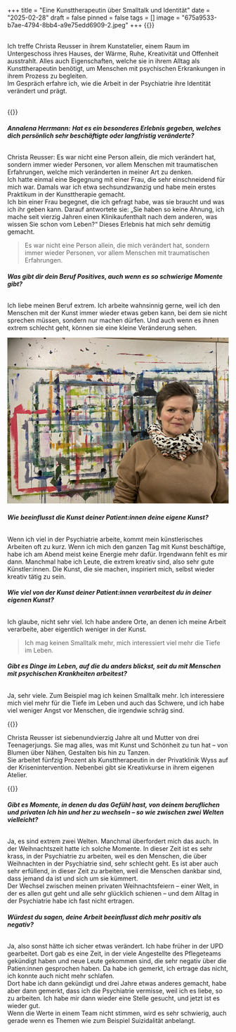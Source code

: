 +++
title = "Eine Kunsttherapeutin über Smalltalk und Identität"
date = "2025-02-28"
draft = false
pinned = false
tags = []
image = "675a9533-b7ae-4794-8bb4-a9e75edd6909-2.jpeg"
+++
{{<lead>}}

\
Ich treffe Christa Reusser in ihrem Kunstatelier, einem Raum im Untergeschoss ihres Hauses, der Wärme, Ruhe, Kreativität und Offenheit ausstrahlt. Alles auch Eigenschaften, welche sie in ihrem Alltag als Kunsttherapeutin benötigt, um Menschen mit psychischen Erkrankungen in ihrem Prozess zu begleiten.\
Im Gespräch erfahre ich, wie die Arbeit in der Psychiatrie ihre Identität verändert und prägt.

\
{{<lead>}}

###### **Annalena Herrmann:** **Hat es ein besonderes Erlebnis gegeben, welches dich persönlich sehr beschäftigte oder langfristig veränderte?**

Christa Reusser: Es war nicht eine Person allein, die mich verändert hat, sondern immer wieder Personen, vor allem Menschen mit traumatischen Erfahrungen, welche mich veränderten in meiner Art zu denken.\
Ich hatte einmal eine Begegnung mit einer Frau, die sehr einschneidend für mich war. Damals war ich etwa sechsundzwanzig und habe mein erstes Praktikum in der Kunsttherapie gemacht.\
Ich bin einer Frau begegnet, die ich gefragt habe, was sie braucht und was ich ihr geben kann. Darauf antwortete sie: „Sie haben so keine Ahnung, ich mache seit vierzig Jahren einen Klinikaufenthalt nach dem anderen, was wissen Sie schon vom Leben?“ Dieses Erlebnis hat mich sehr demütig gemacht.



> Es war nicht eine Person allein, die mich verändert hat, sondern immer wieder Personen, vor allem Menschen mit traumatischen Erfahrungen.



###### **Was gibt dir dein Beruf Positives, auch wenn es so schwierige Momente gibt?**

Ich liebe meinen Beruf extrem. Ich arbeite wahnsinnig gerne, weil ich den Menschen mit der Kunst immer wieder etwas geben kann, bei dem sie nicht sprechen müssen, sondern nur machen dürfen. Und auch wenn es ihnen extrem schlecht geht, können sie eine kleine Veränderung sehen.



![Christa Reusser (47), Kunsttherapeutin, in ihrem Atelier](675a9533-b7ae-4794-8bb4-a9e75edd6909-2.jpeg)



###### **Wie beeinflusst die Kunst deiner Patient:innen deine eigene Kunst?**

Wenn ich viel in der Psychiatrie arbeite, kommt mein künstlerisches Arbeiten oft zu kurz. Wenn ich mich den ganzen Tag mit Kunst beschäftige, habe ich am Abend meist keine Energie mehr dafür. Irgendwann fehlt es mir dann. Manchmal habe ich Leute, die extrem kreativ sind, also sehr gute Künstler:innen. Die Kunst, die sie machen, inspiriert mich, selbst wieder kreativ tätig zu sein.

###### **Wie viel von der Kunst deiner Patient:innen verarbeitest du in deiner eigenen Kunst?**

Ich glaube, nicht sehr viel. Ich habe andere Orte, an denen ich meine Arbeit verarbeite, aber eigentlich weniger in der Kunst.



> Ich mag keinen Smalltalk mehr, mich interessiert viel mehr die Tiefe im Leben.



###### **Gibt es Dinge im Leben, auf die du anders blickst, seit du mit Menschen mit psychischen Krankheiten arbeitest?**

Ja, sehr viele. Zum Beispiel mag ich keinen Smalltalk mehr. Ich interessiere mich viel mehr für die Tiefe im Leben und auch das Schwere, und ich habe viel weniger Angst vor Menschen, die irgendwie schräg sind.



{{<box>}}

Christa Reusser ist siebenundvierzig Jahre alt und Mutter von drei Teenagerjungs. Sie mag alles, was mit Kunst und Schönheit zu tun hat – von Blumen über Nähen, Gestalten bis hin zu Tanzen.\
Sie arbeitet fünfzig Prozent als Kunsttherapeutin in der Privatklinik Wyss auf der Krisenintervention. Nebenbei gibt sie Kreativkurse in ihrem eigenen Atelier.

{{</box>}}



###### **Gibt es Momente, in denen du das Gefühl hast, von deinem beruflichen und privaten Ich hin und her zu wechseln – so wie zwischen zwei Welten vielleicht?**

Ja, es sind extrem zwei Welten. Manchmal überfordert mich das auch. In der Weihnachtszeit hatte ich solche Momente. In dieser Zeit ist es sehr krass, in der Psychiatrie zu arbeiten, weil es den Menschen, die über Weihnachten in der Psychiatrie sind, sehr schlecht geht. Es ist aber auch sehr erfüllend, in dieser Zeit zu arbeiten, weil die Menschen dankbar sind, dass jemand da ist und sich um sie kümmert.\
Der Wechsel zwischen meinen privaten Weihnachtsfeiern – einer Welt, in der es allen gut geht und alle sehr glücklich schienen – und dem Alltag in der Psychiatrie habe ich fast nicht ertragen.

###### **Würdest du sagen, deine Arbeit beeinflusst dich mehr positiv als negativ?**

Ja, also sonst hätte ich sicher etwas verändert. Ich habe früher in der UPD gearbeitet. Dort gab es eine Zeit, in der viele Angestellte des Pflegeteams gekündigt haben und neue Leute gekommen sind, die sehr negativ über die Patien:innen gesprochen haben. Da habe ich gemerkt, ich ertrage das nicht, ich konnte auch nicht mehr schlafen.\
Dort habe ich dann gekündigt und drei Jahre etwas anderes gemacht, habe aber dann gemerkt, dass ich die Psychiatrie vermisse, weil ich es liebe, so zu arbeiten. Ich habe mir dann wieder eine Stelle gesucht, und jetzt ist es wieder gut.\
Wenn die Werte in einem Team nicht stimmen, wird es sehr schwierig, auch gerade wenn es Themen wie zum Beispiel Suizidalität anbelangt.